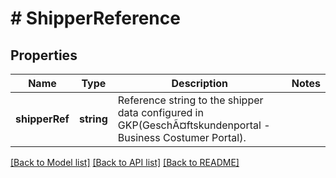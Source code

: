 # # ShipperReference

## Properties

Name | Type | Description | Notes
------------ | ------------- | ------------- | -------------
**shipperRef** | **string** | Reference string to the shipper data configured in GKP(GeschÃ¤ftskundenportal - Business Costumer Portal). |

[[Back to Model list]](../../README.md#models) [[Back to API list]](../../README.md#endpoints) [[Back to README]](../../README.md)
